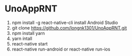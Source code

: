 # UnoAppRNT
1. npm install -g react-native-cli
   install Android Studio
2. git clone https://github.com/longnk1301/UnoAppRNT.git
3. npm install yarn
4. yarn íntall
5. react-native start
6. react-native run-android or react-native run-ios
